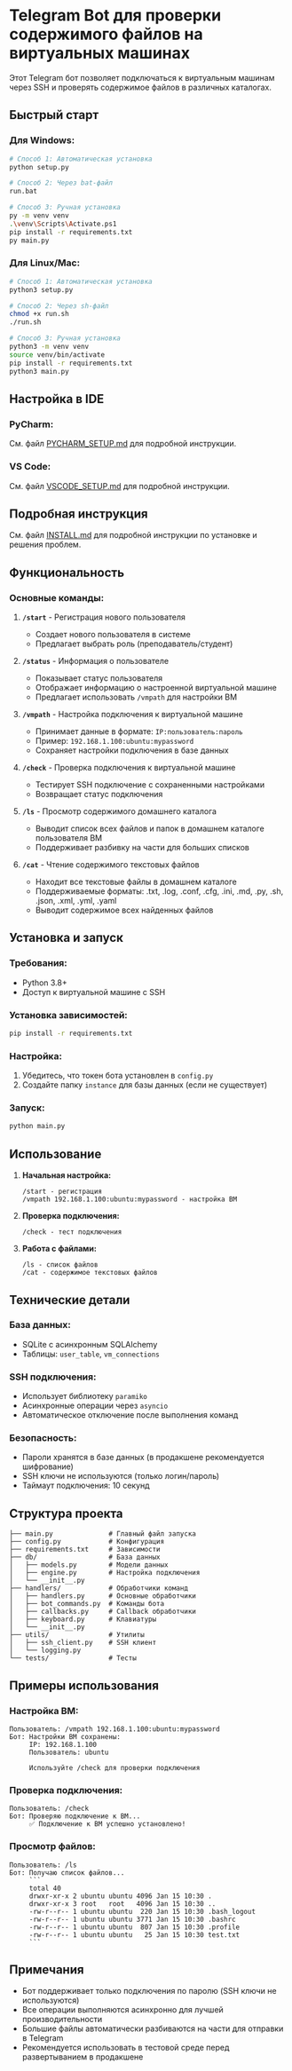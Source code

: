 # Telegram Bot для проверки содержимого файлов на виртуальных машинах

Этот Telegram бот позволяет подключаться к виртуальным машинам через SSH и проверять содержимое файлов в различных каталогах.

## Быстрый старт

### Для Windows:
```bash
# Способ 1: Автоматическая установка
python setup.py

# Способ 2: Через bat-файл
run.bat

# Способ 3: Ручная установка
py -m venv venv
.\venv\Scripts\Activate.ps1
pip install -r requirements.txt
py main.py
```

### Для Linux/Mac:
```bash
# Способ 1: Автоматическая установка
python3 setup.py

# Способ 2: Через sh-файл
chmod +x run.sh
./run.sh

# Способ 3: Ручная установка
python3 -m venv venv
source venv/bin/activate
pip install -r requirements.txt
python3 main.py
```

## Настройка в IDE

### PyCharm:
См. файл [PYCHARM_SETUP.md](PYCHARM_SETUP.md) для подробной инструкции.

### VS Code:
См. файл [VSCODE_SETUP.md](VSCODE_SETUP.md) для подробной инструкции.

## Подробная инструкция

См. файл [INSTALL.md](INSTALL.md) для подробной инструкции по установке и решения проблем.

## Функциональность

### Основные команды:

1. **`/start`** - Регистрация нового пользователя
   - Создает нового пользователя в системе
   - Предлагает выбрать роль (преподаватель/студент)

2. **`/status`** - Информация о пользователе
   - Показывает статус пользователя
   - Отображает информацию о настроенной виртуальной машине
   - Предлагает использовать `/vmpath` для настройки ВМ

3. **`/vmpath`** - Настройка подключения к виртуальной машине
   - Принимает данные в формате: `IP:пользователь:пароль`
   - Пример: `192.168.1.100:ubuntu:mypassword`
   - Сохраняет настройки подключения в базе данных

4. **`/check`** - Проверка подключения к виртуальной машине
   - Тестирует SSH подключение с сохраненными настройками
   - Возвращает статус подключения

5. **`/ls`** - Просмотр содержимого домашнего каталога
   - Выводит список всех файлов и папок в домашнем каталоге пользователя ВМ
   - Поддерживает разбивку на части для больших списков

6. **`/cat`** - Чтение содержимого текстовых файлов
   - Находит все текстовые файлы в домашнем каталоге
   - Поддерживаемые форматы: .txt, .log, .conf, .cfg, .ini, .md, .py, .sh, .json, .xml, .yml, .yaml
   - Выводит содержимое всех найденных файлов

## Установка и запуск

### Требования:
- Python 3.8+
- Доступ к виртуальной машине с SSH

### Установка зависимостей:
```bash
pip install -r requirements.txt
```

### Настройка:
1. Убедитесь, что токен бота установлен в `config.py`
2. Создайте папку `instance` для базы данных (если не существует)

### Запуск:
```bash
python main.py
```

## Использование

1. **Начальная настройка:**
   ```
   /start - регистрация
   /vmpath 192.168.1.100:ubuntu:mypassword - настройка ВМ
   ```

2. **Проверка подключения:**
   ```
   /check - тест подключения
   ```

3. **Работа с файлами:**
   ```
   /ls - список файлов
   /cat - содержимое текстовых файлов
   ```

## Технические детали

### База данных:
- SQLite с асинхронным SQLAlchemy
- Таблицы: `user_table`, `vm_connections`

### SSH подключения:
- Использует библиотеку `paramiko`
- Асинхронные операции через `asyncio`
- Автоматическое отключение после выполнения команд

### Безопасность:
- Пароли хранятся в базе данных (в продакшене рекомендуется шифрование)
- SSH ключи не используются (только логин/пароль)
- Таймаут подключения: 10 секунд

## Структура проекта

```
├── main.py              # Главный файл запуска
├── config.py            # Конфигурация
├── requirements.txt     # Зависимости
├── db/                  # База данных
│   ├── models.py        # Модели данных
│   ├── engine.py        # Настройка подключения
│   └── __init__.py
├── handlers/            # Обработчики команд
│   ├── handlers.py      # Основные обработчики
│   ├── bot_commands.py  # Команды бота
│   ├── callbacks.py     # Callback обработчики
│   ├── keyboard.py      # Клавиатуры
│   └── __init__.py
├── utils/               # Утилиты
│   ├── ssh_client.py    # SSH клиент
│   └── logging.py
└── tests/               # Тесты
```

## Примеры использования

### Настройка ВМ:
```
Пользователь: /vmpath 192.168.1.100:ubuntu:mypassword
Бот: Настройки ВМ сохранены:
     IP: 192.168.1.100
     Пользователь: ubuntu
     
     Используйте /check для проверки подключения
```

### Проверка подключения:
```
Пользователь: /check
Бот: Проверяю подключение к ВМ...
     ✅ Подключение к ВМ успешно установлено!
```

### Просмотр файлов:
```
Пользователь: /ls
Бот: Получаю список файлов...
     ```
     total 40
     drwxr-xr-x 2 ubuntu ubuntu 4096 Jan 15 10:30 .
     drwxr-xr-x 3 root   root   4096 Jan 15 10:30 ..
     -rw-r--r-- 1 ubuntu ubuntu  220 Jan 15 10:30 .bash_logout
     -rw-r--r-- 1 ubuntu ubuntu 3771 Jan 15 10:30 .bashrc
     -rw-r--r-- 1 ubuntu ubuntu  807 Jan 15 10:30 .profile
     -rw-r--r-- 1 ubuntu ubuntu   25 Jan 15 10:30 test.txt
     ```
```

## Примечания

- Бот поддерживает только подключения по паролю (SSH ключи не используются)
- Все операции выполняются асинхронно для лучшей производительности
- Большие файлы автоматически разбиваются на части для отправки в Telegram
- Рекомендуется использовать в тестовой среде перед развертыванием в продакшене